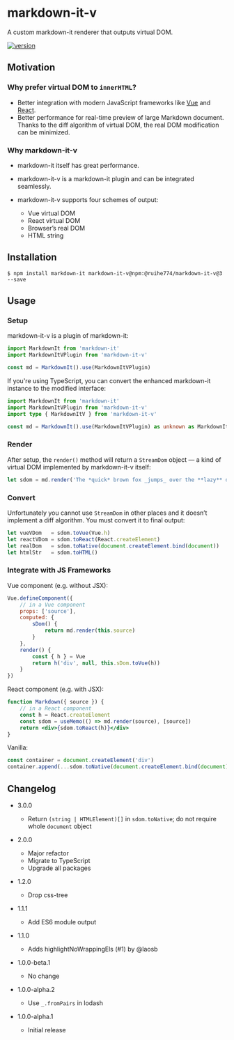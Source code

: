 # markdown⁠-⁠it⁠-⁠v
A custom markdown⁠-⁠it renderer that outputs virtual DOM.

[![version](https://img.shields.io/npm/v/@ruihe774/markdown-it-v.svg?style=for-the-badge)](https://npmjs.com/package/@ruihe774/markdown-it-v)

## Motivation

### Why prefer virtual DOM to `innerHTML`?
- Better integration with modern JavaScript frameworks like [Vue](https://vuejs.org) and [React](https://reactjs.org).
- Better performance for real-time preview of large Markdown document. Thanks to the diff algorithm of virtual DOM, the real DOM modification can be minimized.

### Why markdown⁠-⁠it⁠-⁠v
- markdown⁠-⁠it itself has great performance.
- markdown⁠-⁠it⁠-⁠v is a markdown⁠-⁠it plugin and can be integrated seamlessly.
- markdown⁠-⁠it⁠-⁠v supports four schemes of output:

  - Vue virtual DOM
  - React virtual DOM
  - Browser’s real DOM
  - HTML string

## Installation
```console
$ npm install markdown-it markdown-it-v@npm:@ruihe774/markdown-it-v@3 --save
```

## Usage

### Setup
markdown⁠-⁠it⁠-⁠v is a plugin of markdown⁠-⁠it:
```javascript
import MarkdownIt from 'markdown-it'
import MarkdownItVPlugin from 'markdown-it-v'

const md = MarkdownIt().use(MarkdownItVPlugin)
```

If you're using TypeScript, you can convert the enhanced markdown⁠-⁠it instance to the modified interface:
```typescript
import MarkdownIt from 'markdown-it'
import MarkdownItVPlugin from 'markdown-it-v'
import type { MarkdownItV } from 'markdown-it-v'

const md = MarkdownIt().use(MarkdownItVPlugin) as unknown as MarkdownItV
```

### Render
After setup, the `render()` method will return a `StreamDom` object — a kind of virtual DOM implemented by markdown⁠-⁠it⁠-⁠v itself:
```javascript
let sdom = md.render('The *quick* brown fox _jumps_ over the **lazy** dog.')
```

### Convert
Unfortunately you cannot use `StreamDom` in other places and it doesn’t implement a diff algorithm. You must convert it to final output:
```javascript
let vueVDom   = sdom.toVue(Vue.h)
let reactVDom = sdom.toReact(React.createElement)
let realDom   = sdom.toNative(document.createElement.bind(document))    // `.bind()` is necessary
let htmlStr   = sdom.toHTML()
```

### Integrate with JS Frameworks
Vue component (e.g. without JSX):
```javascript
Vue.defineComponent({
    // in a Vue component
    props: ['source'],
    computed: {
        sDom() {
            return md.render(this.source)
        }
    },
    render() {
        const { h } = Vue
        return h('div', null, this.sDom.toVue(h))
    }
})
```

React component (e.g. with JSX):
```jsx
function Markdown({ source }) {
    // in a React component
    const h = React.createElement
    const sdom = useMemo(() => md.render(source), [source])
    return <div>{sdom.toReact(h)}</div>
}
```

Vanilla:
```javascript
const container = document.createElement('div')
container.append(...sdom.toNative(document.createElement.bind(document)))
```

## Changelog

- 3.0.0
  - Return `(string | HTMLElement)[]` in `sdom.toNative`; do not require whole `document` object

- 2.0.0
  - Major refactor
  - Migrate to TypeScript
  - Upgrade all packages

- 1.2.0
  - Drop css-tree

- 1.1.1
  - Add ES6 module output

- 1.1.0
  - Adds highlightNoWrappingEls (#1) by @laosb

- 1.0.0-beta.1
  - No change

- 1.0.0-alpha.2
  - Use `_.fromPairs` in lodash

- 1.0.0-alpha.1
  - Initial release
